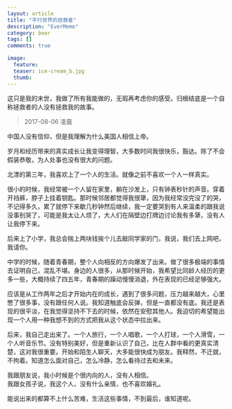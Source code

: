 ```yaml
---
layout: article
title: "平行世界的拯救者"
description: "EverMemo"
category: beer
tags: []
comments: true

image:
  feature:
  teaser: ice-cream_b.jpg
  thumb:
---
```

这只是我的末世，我做了所有我能做的，无瑕再考虑你的感受。归根结底是一个自称拯救者的人没有拯救我的故事。  
> 2017-08-06 凌晨

中国人没有信仰，但是我理解为什么美国人相信上帝。  

岁月和经历带来的真实成长让我变得理智，大多数时间我很快乐，豁达。除了不会假装恭敬，为人处事也没有很大的问题。  

北漂的第三年，我喜欢上了一个人的生活。就像之前不喜欢一个人一样真实。    

很小的时候，我经常被一个人留在家里，躺在沙发上，只有钟表秒针的声音。穿着开裆裤，脖子上挂着钥匙。那时候邻居都觉得我很犟，因为我经常没完没了的哭，不记得多久，累了就停下来歇几秒钟然后继续，我一定要哭到有人来温柔的跟我说没事别哭了，可能是我太让人烦了，大人们在隔壁边打牌边讨论我有多犟，没有人让我停下来。    

后来上了小学，我总会揣上两块钱挨个儿去敲同学家的门，我说，我们去上网吧，我请你。  

中学的时候，随着青春期，整个人向相反的方向爆发了出来。做了很多极端的事情去证明自己，混乱不堪。身边的人很多，从那时候开始，我希望比同龄人经历的更多一些，大概持续了四五年，青春期的躁动慢慢消退，外在表现的已经足够强大。  

应该是从工作两年之后才开始内在的成长，遇到了很多问题，压力越来越大，心里憋了很多事，没有跟任何人说。我知道触底会反弹，但是一直都没有底。我还是表现的很平淡，在我觉得坚持不下去的时候，依然在安慰其他人。我迫切的希望能出现一个人用一种我想不到的方式把我从这个状态中拉出来。  

后来，我自己走出来了。一个人旅行，一个人唱歌，一个人打球，一个人滑雪，一个人听音乐节。没有特别美好，但是重新认识了自己，比在人群中看的更真实清楚，这对我很重要。开始和陌生人聊天，大多能很快成为朋友。我释然，不迁就，不拘着。知道怎么面对自己，怎么冷静，怎么看待过去和未来。  

我跟朋友说，我小时候是个很内向的人，没有人相信。  
我跟女孩子说，我这个人，没有什么亲情，也不喜欢婚礼。  

能说出来的都算不上什么苦难，生活这些事情，不到最后，谁知道呢。  
